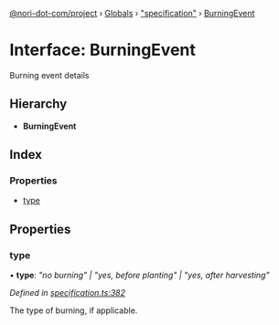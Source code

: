 [@nori-dot-com/project](../README.md) › [Globals](../globals.md) › ["specification"](../modules/_specification_.md) › [BurningEvent](_specification_.burningevent.md)

# Interface: BurningEvent

Burning event details

## Hierarchy

* **BurningEvent**

## Index

### Properties

* [type](_specification_.burningevent.md#type)

## Properties

###  type

• **type**: *"no burning" | "yes, before planting" | "yes, after harvesting"*

*Defined in [specification.ts:382](https://github.com/nori-dot-eco/nori-dot-com/blob/feda5f8/packages/project/src/specification.ts#L382)*

The type of burning, if applicable.
